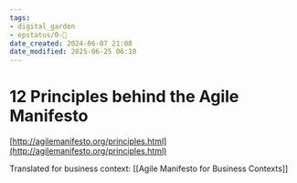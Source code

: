 ```yaml
---
tags: 
- digital_garden
- epstatus/0-🌰
date_created: 2024-06-07 21:08
date_modified: 2025-06-25 06:10
---
```

# 12 Principles behind the Agile Manifesto

[http://agilemanifesto.org/principles.html](http://agilemanifesto.org/principles.html)

Translated for business context: [[Agile Manifesto for Business Contexts]]
